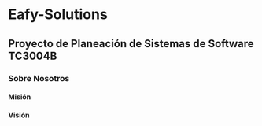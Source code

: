 # Eafy-Solutions
## Proyecto de Planeación de Sistemas de Software TC3004B

### Sobre Nosotros

#### Misión

#### Visión

